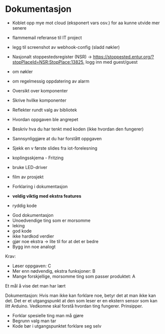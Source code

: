 # Dokumentasjon 



* Koblet opp mye mot cloud (eksponert vars osv.) for aa kunne utvide mer senere 
* flammemail referanse til IT project  
* legg til screenshot av webhook-config (sladd nøkler)
* Nasjonalt stoppestedsregister (NSR) -> https://stoppested.entur.org/?stopPlaceId=NSR:StopPlace:13825, logg inn med guest/guest
* om nøkler
* om regelmessig oppdatering av alarm

* Oversikt over komponenter 
* Skrive hvilke komponenter 
* Reflekter rundt valg av bibliotek 
* Hvordan oppgaven ble angrepet 
* Beskriv hva du har tenkt med koden (ikke hvordan den fungerer) 
* Sannsynliggjøre at du har forstått oppgaven 
* Sjekk en v første slides fra iot-forelesning

* koplingsskjema - Fritzing 
* bruke LED-driver 
* film av prosjekt 
* Forklaring i dokumentasjon
* __veldig viktig med ekstra features__ 
* ryddig kode 


- God dokumentasjon 
- Unoedvendige ting som er morsomme 
- leking 
- god kode
- ikke hardkod verdier 
- gjør noe ekstra -> lite til for at det er bedre 
- Bygg inn noe analogt 


Krav: 
* Løser oppgaven: C 
* Mer enn nødvendig, ekstra funksjoner: B
* Mange forskjellige, morsomme ting som passer produktet: A  

Et mål å vise det man har lært 

Dokumentasjon: 
Hvis man ikke kan forklare noe, betyr det at man ikke kan det. 
Det er et utgangspunkt at den som leser er en ekstern sensor som kan _litt_ Arduino. Vedkomne skal forstå hvordan ting fungerer. Prinsipper. 
* Forklar spesielle ting man må gjøre 
* Begrunn valg man tar 
* Kode bør i utgangspunktet forklare seg selv 